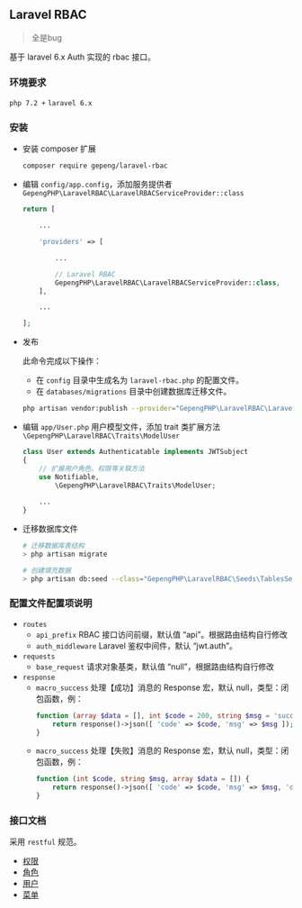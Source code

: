 ## Laravel RBAC

> 全是bug

基于 laravel 6.x Auth 实现的 rbac 接口。

### 环境要求
`php 7.2 +` `laravel 6.x`

### 安装

- 安装 composer 扩展

  ```sh
  composer require gepeng/laravel-rbac
  ```

- 编辑 `config/app.config`，添加服务提供者 `GepengPHP\LaravelRBAC\LaravelRBACServiceProvider::class`

  ```php
  return [

      ...

      'providers' => [

          ...

          // Laravel RBAC
          GepengPHP\LaravelRBAC\LaravelRBACServiceProvider::class,
      ],

      ...

  ];
  ```

- 发布

  此命令完成以下操作：
  - 在 `config` 目录中生成名为 `laravel-rbac.php` 的配置文件。
  - 在 `databases/migrations` 目录中创建数据库迁移文件。

  ```sh
  php artisan vendor:publish --provider="GepengPHP\LaravelRBAC\LaravelRBACServiceProvider"
  ```

- 编辑 `app/User.php` 用户模型文件，添加 trait 类扩展方法 `\GepengPHP\LaravelRBAC\Traits\ModelUser`

  ```php
  class User extends Authenticatable implements JWTSubject
  {
      // 扩展用户角色、权限等关联方法
      use Notifiable,
          \GepengPHP\LaravelRBAC\Traits\ModelUser;
          
      ...
  }
  ```

- 迁移数据库文件

  ```sh
  # 迁移数据库表结构
  > php artisan migrate

  # 创建填充数据
  > php artisan db:seed --class="GepengPHP\LaravelRBAC\Seeds\TablesSeeder"
  ```

### 配置文件配置项说明

- `routes`
  - `api_prefix` RBAC 接口访问前缀，默认值 “api”。根据路由结构自行修改
  - `auth_middleware` Laravel 鉴权中间件，默认 “jwt.auth”。
- `requests`
  - `base_request` 请求对象基类，默认值 “null”，根据路由结构自行修改
- `response`
  - `macro_success` 处理【成功】消息的 Response 宏，默认 null，类型：闭包函数，例：
    ```php
    function (array $data = [], int $code = 200, string $msg = 'success') {
        return response()->json([ 'code' => $code, 'msg' => $msg ]);
    }
    ```
  - `macro_success` 处理【失败】消息的 Response 宏，默认 null，类型：闭包函数，例：
    ```php
    function (int $code, string $msg, array $data = []) {
        return response()->json([ 'code' => $code, 'msg' => $msg, 'data' => $data ]);
    }
    ```

### 接口文档

采用 `restful` 规范。


- [权限](./api/permission.md)
- [角色](./api/role.md)
- [用户](./api/user.md)
- [菜单](./api/menu.md)

